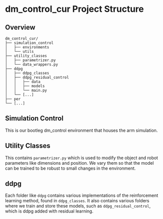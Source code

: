 # dm_control_cur Project Structure
## Overview
```
dm_control_cur/
├── simulation_control
│   ├── environments
│   └── utils
├── utility_classes
│   ├── parametrizer.py
│   └── data_wrappers.py
├── ddpg
│   ├── ddpg_classes
│   ├── ddpg_residual_control
│   │   ├── data
│   │   ├── models
│   │   └── main.py
│   └── [...]
├── per
└── [...]
```
## Simulation Control
This is our bootleg dm_control environment that houses the arm simulation.
## Utility Classes
This contains ```parametrizer.py``` which is used to modify the object and robot parameters like dimensions and position. We vary them so that the model can be trained to be robust to small changes in the environment.
## ddpg
Each folder like ```ddpg``` contains various implementations of the reinforcement learning method, found in ```ddpg_classes```. It also contains various folders where we train and store these models, such as ```ddpg_residual_control```, which is ddpg added with residual learning.

